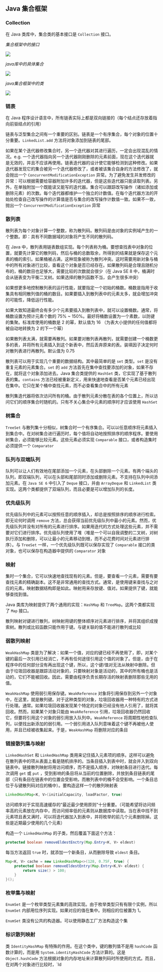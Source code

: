 ## Java 集合框架

### Collection

在 Java 类库中，集合类的基本接口是 `Collection` 接口。

*集合框架中的接口*

![](./Images/集合接口.png)

*java库中的具体集合*

![](./Images/java库中的具体集合.png)

*java集合框架中的类*

![](./Images/集合框架中类.png)

### 链表

在 Java 程序设计语言中，所有链表实际上都是双向链接的（每个结点还存放着指向前驱结点的引用）

链表与泛型集合之间有一个重要的区别。链表是一个有序集合，每个对象的位置十分重要。`LinkedList.add` 方法将对象添加到链表的尾部。

如果在某个迭代器修改集合时，另一个迭代器对其进行遍历，一定会出现混乱的情况。e.g. 一个迭代器指向另一个迭代器刚刚删除的元素前面，现在这个迭代器就是无效的，并且不应该再使用。链表迭代器的设计使它能够检测到这种修改。如果迭代器发现它的集合被另一个迭代器修改了，或者被该集合自身的方法修改了，就会抛出一个 `ConcurrentModificationException` 异常。为了避免发生并发修改的异常：可以根据需要给容器附加许多的迭代器，但是这些迭代器只能读取列表。另外，在单独附加一个既能读又能写的迭代器。集合可以跟踪改写操作（诸如添加或删除元素）的次数。每个迭代器都维护一个独立的计数值。在每个迭代器方法的开始处检查自己改写操作的计算值是否与集合的改写操作计数值一致。如果不一致，抛出一个 `ConcurrentModificationException` 异常

### 散列表

散列表为每个对象计算一个整数，称为散列码。散列码是由对象的实例域产生的一个整数。即：具有不同数据域的对象将产生不同的散列码。

在 Java 中，散列表用链表数组实现。每个列表称为桶。要想查找表中对象的位置，就要先计算它的散列码，然后与桶的总数取余，所得到的结果就是保存这个元素的桶的索引。如果桶被占满，这种现象被称为散列冲突。这时需要用新对象与桶中的所有对象进行比较，查看这个对象是否已经存在。如果散列码是合理且随机分布的，桶的数目也足够大，需要比较的次数就会很少（在 Java SE 8 中，桶满时会从链表变为平衡二叉树。如果选择的散列函数不当，会产生很多冲突）

如果想更多地控制散列表的运行性能，就要指定一个初始的桶数。桶数是指用于收集具有相同散列值的桶的数目。如果要插入到散列表中的元素太多，就会增加冲突的可能性，降低运行性能。

如果大致知道最终会有多少个元素要插入到散列表中，就可以设置桶数。通常，将桶数设置为预计元素个数的 75% ~ 150%。最好将桶数设置为一个素数，以防键的集聚。标准库使用的桶数是 2 的幂，默认值为 16 （为表大小提供的任何值都将被自动地转换为 2 的下一个幂）

如果散列表太满，就需要再散列。如果要对散列表再散列，就需要创建一个桶数更多的表，并将所有元素插入到这个新表中，然后丢弃原来的表。装填因子决定何时对散列表进行再散列。默认值为 0.75

散列表可以用于实现几个重要的数据结构。其中最简单的是 `set` 类型。`set` 是没有重复元素的元素集合。`set` 的 `add` 方法首先在集中查找要添加的对象，如果不存在，就将这个对象添加进去。Java 集合类提供的 `HashSet` 类，它实现了基于散列表的集。`contains` 方法已经被重新定义，用来快速地查看是否某个元素已经出现在集中。它只在某个桶中查找元素，而不必查看集合中的所有元素

散列集迭代器将依次访问所有的桶。由于散列元素分散在表的各个位置上，所以访问它们的顺序集合时随机的。只有不关心集合中元素的顺序时才应该使用 `HashSet`

### 树集合

`TreeSet` 与散列集十分相似，树集合时一个有序集合。可以以任意顺序将元素插入到集合中。在对树集合进行遍历时，每个值将自动地按照排序的顺序程序。要使用树集合，必须能够比较元素。这些元素必须实现 `Comparable` 接口，或者构造集时必须提供一个 `Comparator`

### 队列与双端队列

队列可以让人们有效地在尾部添加一个元素，在头部删除一个元素。有两个端头的队列，即双端队列，可以在头部和尾部同时添加或删除元素。不支持在队列中间添加元素。在 `Java SE 6` 中引入了 `Deque` 接口，并由 `ArrayDeque` 和 `LinkedList` 类实现。这两个类都提供了双端队列，而且必要是可以增加队列的长度。

### 优先级队列

优先级队列中的元素可以按照任意的顺序插入，却总是按照排序的顺序进行检索。即无论何时调用 `remove` 方法，总会获得当前优先级队列中最小的元素。然而，优先级队列并没有对所有的元素进行排序。如果用迭代的方式处理这些元素，并不需要对它们进行排序。优先级队列使用了堆（堆是一个可以自我调整的二叉树，对树执行添加和删除，可以让最小的元素移动到根，而不必花费时间对元素进行排序）。与 `TreeSet` 一样，一个优先级队列既可以保存实现了 `Comparable` 接口的类对象，也可以保存在构造器中提供的 `Comparator` 对象

### 映射

集时一个集合，它可以快速地查找现有的元素。但是，要查看一个元素，需要有要查找元素的精确副本。这不是非常通用的查找方式。通常，是使用键来查找与之对应的元素。映射数据结构即是如此。映射用来存放键、值对。如果提供了键，就能够查找到值。

Java 类库为映射提供了两个通用的实现：`HashMap` 和 `TreeMap`。这两个类都实现了 `Map` 接口。

散列映射对键进行散列，树映射用键的整体顺序对元素进行排序，并将其组织成搜索树。散列或比较函数只能作用于键。与键关联的值不能进行散列或比较

### 弱散列映射

`WeakHashMap` 类是为了解决：如果一个值，对应的键已经不再使用了，即，对某个键的最后一次引用已经消亡，不再有任何途径引用这个值的对象了。但是，由于在程序中的任何部分没有再出现这个键，所以，这个键/值对无法从映射中删除。但由于垃圾回收器是跟踪活动对象的，只要映射对象是活动的，其中的所有桶也是活动的，它们不能被回收。因此，需要由程序负责长期存活的映射表删除那些无用的值。

`WeakHashMap` 使用弱引用保存键。`WeakReference` 对象将引用保存到另外一个对象中，在这里，就是散列键。对于这种类型的对象，垃圾回收器用一种特有的方式进行处理。通常。如果垃圾回收器发现某个特定的对象已经没有他人引用了，就将其回收。然而，如果某个对象只能由 `WeakReference` 引用，垃圾回收器仍然回收它，但要将引用这个对象的弱引用放入队列中。`WeakReference` 将周期性地检查队列，以便找出新添加的弱引用。一个弱引用进入队列意味着这个键不再被他人使用，并且已经被收集起来。于是，`WeakHashMap` 将删除对应的条目

### 链接散列集与映射

`LinkedHashSet` 和 `LinkedHashMap` 类用来记住插入元素项的顺序。这样可以避免在散列表中的项从表面上看是随机排序的。当条目插入到表中时，就会并入到双向链表中。链接散列映射将用访问顺序，而不是插入顺序，对映射条目进行迭代。每次调用 `get` 或 `put` ，受到影响的条目将从当前的位置删除，并放到条目链表的尾部（只有条目在链表中的位置会受影响，而散列表中的桶不会受影响。一个条目总位于与键散列码对应的桶中）。要构造这样一个的散列映射表

```java
LinkedHashMap<K, V>(initialCapacity, loadFactor, true)
```

访问顺序对于实现高速缓存的“最近最少使用原则“十分重要。（可能希望将访问频率高的元素放在内存中，而访问频率低的元素则从数据库中读取。当在表中找不到元素项且表又满时，可以将迭代器加入到表中，并将枚举的前几个元素删除掉。这些是近期最少使用的几个元素）

构造一个 `LinkedHashMap` 的子类，然后覆盖下面这个方法：

```java
protected boolean removeEldestEnctry(Map.Entry<K, V> eldest)
```

每当方法返回 `true` 时，就添加一个新条目，从而删除导致 `eldest` 条目。

```java
Map<K, V> cache = new LinkedHashMap<>(128, 0.75F, true) {
    protected boolean removeEldestEntry(Map.Entry<K,V> eldest) {
        return size() > 100;
    }
}();
```

### 枚举集与映射

`EnumSet` 是一个枚举类型元素集的高效实现。由于枚举类型只有有限个实例，所以 `EnumSet` 内部用位序列实现。如果对应的值在集中。则相应的位被置为 1。

`EnumSet` 类没有公共的构造器。可以使用静态工厂方法构造这个集

### 标识散列映射

类 `IdentityHashMap` 有特殊的作用。在这个类中，键的散列值不是用 `hashCode` 函数计算的，而是用 `System.identityHashCode` 方法计算的。这是 `Object.hashCode` 方法根据对象的内存地址来计算散列码时所使用的方式。而且，在对两个对象进行比较时，`Id